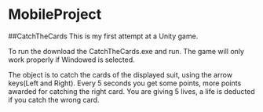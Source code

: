 # MobileProject
##CatchTheCards
This is my first attempt at a Unity game.

To run the download the CatchTheCards.exe and run.
The game will only work properly if Windowed is selected.

The object is to catch the cards of the displayed suit, using the arrow keys(Left and Right).
Every 5 seconds you get some points, more points awarded for catching the right card.
You are giving 5 lives, a life is deducted if you catch the wrong card.


